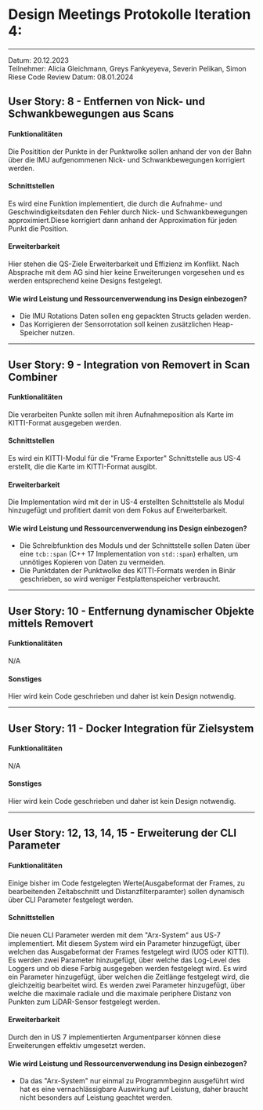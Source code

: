 # Design Meetings Protokolle Iteration 4:
---
Datum: 20.12.2023 <br>
Teilnehmer: Alicia Gleichmann, Greys Fankyeyeva, Severin Pelikan, Simon Riese
Code Review Datum: 08.01.2024

## User Story: 8 - Entfernen von Nick- und Schwankbewegungen aus Scans
#### Funktionalitäten
Die Positition der Punkte in der Punktwolke sollen anhand der von der Bahn über die IMU aufgenommenen Nick- und Schwankbewegungen korrigiert werden.
#### Schnittstellen
Es wird eine Funktion implementiert, die durch die Aufnahme- und Geschwindigkeitsdaten den Fehler durch Nick- und Schwankbewegungen approximiert.Diese korrigiert dann anhand der Approximation für jeden Punkt die Position.
#### Erweiterbarkeit
Hier stehen die QS-Ziele Erweiterbarkeit und Effizienz im Konflikt.
Nach Absprache mit dem AG sind hier keine Erweiterungen vorgesehen und es werden entsprechend keine Designs festgelegt.
#### Wie wird Leistung und Ressourcenverwendung ins Design einbezogen?
- Die IMU Rotations Daten sollen eng gepackten Structs geladen werden.
- Das Korrigieren der Sensorrotation soll keinen zusätzlichen Heap-Speicher nutzen.

---

## User Story: 9 - Integration von Removert in Scan Combiner 
#### Funktionalitäten
Die verarbeiten Punkte sollen mit ihren Aufnahmeposition als Karte im KITTI-Format ausgegeben werden.
#### Schnittstellen
Es wird ein KITTI-Modul für die "Frame Exporter" Schnittstelle aus US-4 erstellt, die die Karte im KITTI-Format ausgibt.
#### Erweiterbarkeit
Die Implementation wird mit der in US-4 erstellten Schnittstelle als Modul hinzugefügt und profitiert damit von dem Fokus auf Erweiterbarkeit.
#### Wie wird Leistung und Ressourcenverwendung ins Design einbezogen?
- Die Schreibfunktion des Moduls und der Schnittstelle sollen Daten über eine `tcb::span` (C++ 17 Implementation von `std::span`) erhalten, um unnötiges Kopieren von Daten zu vermeiden.
- Die Punktdaten der Punktwolke des KITTI-Formats werden in Binär geschrieben, so wird weniger Festplattenspeicher verbraucht.

---

## User Story: 10 - Entfernung dynamischer Objekte mittels Removert
#### Funktionalitäten
N/A
#### Sonstiges
Hier wird kein Code geschrieben und daher ist kein Design notwendig.

---

## User Story: 11 - Docker Integration für Zielsystem
#### Funktionalitäten
N/A
#### Sonstiges
Hier wird kein Code geschrieben und daher ist kein Design notwendig.

---

## User Story: 12, 13, 14, 15 - Erweiterung der CLI Parameter
#### Funktionalitäten
Einige bisher im Code festgelegten Werte(Ausgabeformat der Frames, zu bearbeitenden Zeitabschnitt und Distanzfilterparamter) sollen dynamisch über CLI Parameter festgelegt werden.
#### Schnittstellen
Die neuen CLI Parameter werden mit dem "Arx-System" aus US-7 implementiert.
Mit diesem System wird ein Parameter hinzugefügt, über welchen das Ausgabeformat der Frames festgelegt wird (UOS oder KITTI).
Es werden zwei Parameter hinzugefügt, über welche das Log-Level des Loggers und ob diese Farbig ausgegeben werden festgelegt wird.
Es wird ein Parameter hinzugefügt, über welchen die Zeitlänge festgelegt wird, die gleichzeitig bearbeitet wird.
Es werden zwei Parameter hinzugefügt, über welche die maximale radiale und die maximale periphere Distanz von Punkten zum LiDAR-Sensor festgelegt werden. 
#### Erweiterbarkeit
Durch den in US 7 implementierten Argumentparser können diese Erweiterungen effektiv umgesetzt werden.
#### Wie wird Leistung und Ressourcenverwendung ins Design einbezogen?
- Da das "Arx-System" nur einmal zu Programmbeginn ausgeführt wird hat es eine vernachlässigbare Auswirkung auf Leistung, daher braucht nicht besonders auf Leistung geachtet werden.